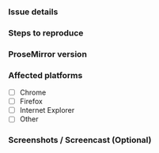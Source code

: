 ### Issue details

<!-- Please provide issue details here. -->

### Steps to reproduce

<!--
Please provide necessary steps for reproduction of this issue. To minimally reproduces the issue, you can use this Glitch demo to start with.

https://glitch.com/edit/#!/remix/prosemirror-demo-basic
-->

### ProseMirror version

<!-- Please provide which version of ProsemMirror you're running. -->

### Affected platforms

<!-- Please provide specific version of affected browsers or platforms. -->

- [ ] Chrome
- [ ] Firefox
- [ ] Internet Explorer
- [ ] Other

### Screenshots / Screencast (Optional)

<!--
For convenience, you can use [Recordit](http://recordit.co/) to share screencast GIF.
-->
